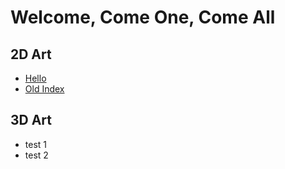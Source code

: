 # Welcome, Come One, Come All

## 2D Art
- [Hello](https://ericawinfrey.myportfolio.com/)
- [Old Index](./indez'demo'.html)

## 3D Art
- test 1
- test 2
